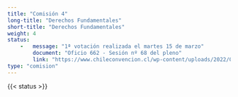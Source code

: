 ```yaml
---
title: "Comisión 4" 
long-title: "Derechos Fundamentales"
short-title: "Derechos Fundamentales"
weight: 4
status: 
    -   message: "1ª votación realizada el martes 15 de marzo" 
        document: "Oficio 662 - Sesión nº 68 del pleno"
        link: "https://www.chileconvencion.cl/wp-content/uploads/2022/03/Oficio-622-que-comunica-las-normas-aprobadas-en-la-sesion-68a-del-Pleno-de-la-Convencion-Constitucional.pdf"
type: "comision"
---
```

{{< status >}}
